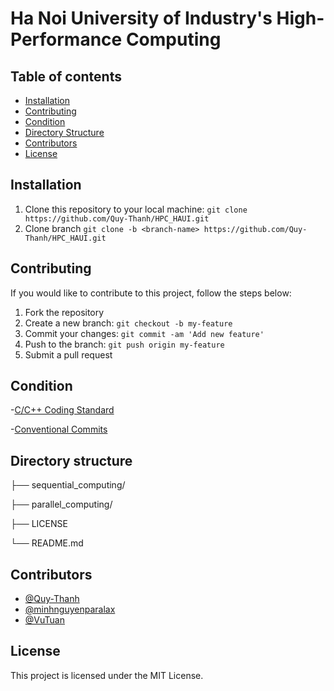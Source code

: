 # Ha Noi University of Industry's High-Performance Computing

## Table of contents

- [Installation](#Installation)
- [Contributing](#Contributing)
- [Condition](#Condition)
- [Directory Structure](#Directory-structure)
- [Contributors](#Contributors)
- [License](#License)

## Installation

1. Clone this repository to your local machine: `git clone https://github.com/Quy-Thanh/HPC_HAUI.git`
2. Clone branch `git clone -b <branch-name> https://github.com/Quy-Thanh/HPC_HAUI.git`

## Contributing

If you would like to contribute to this project, follow the steps below:

1. Fork the repository
2. Create a new branch: `git checkout -b my-feature`
3. Commit your changes: `git commit -am 'Add new feature'`
4. Push to the branch: `git push origin my-feature`
5. Submit a pull request

## Condition

-[C/C++ Coding Standard](https://www.state-machine.com/doc/AN_QL_Coding_Standard.pdf)

-[Conventional Commits](https://www.conventionalcommits.org/en/v1.0.0/)


## Directory structure

├── sequential_computing/

├── parallel_computing/

├── LICENSE

└── README.md

## Contributors

- [@Quy-Thanh](https://github.com/Quy-Thanh)
- [@minhnguyenparalax](https://github.com/minhnguyenparalax)
- [@VuTuan](https://github.com/VuTuan13)


## License

This project is licensed under the MIT License.